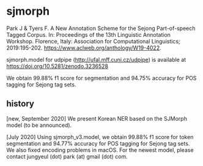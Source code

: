 # sjmorph

Park J & Tyers F. A New Annotation Scheme for the Sejong Part-of-speech Tagged Corpus. In: Proceedings of the 13th Linguistic Annotation Workshop. Florence, Italy: Association for Computational Linguistics; 2019:195-202. https://www.aclweb.org/anthology/W19-4022.

sjmorph.model for udpipe (http://ufal.mff.cuni.cz/udpipe) is available at https://doi.org/10.5281/zenodo.3236528

We obtain 99.88% f1 score for segmentation and 94.75% accuracy for POS tagging for Sejong tag sets.


## history
[new, September 2020] We present Korean NER based on the SJMorph model (to be announced). 

[July 2020] Using sjmorph_v3.model, we obtain 99.88% f1 score for token segmentation and 94.77% accuracy for POS tagging for Sejong tag sets. We also fixed encoding problems in macOS. For the newest model, please contact jungyeul (dot) park (at) gmail (dot) com. 


